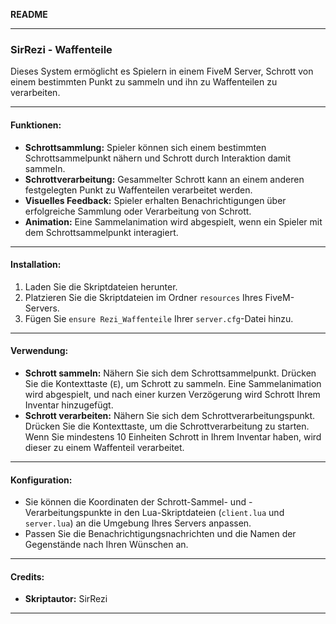 **README**

---

### SirRezi - Waffenteile
Dieses System ermöglicht es Spielern in einem FiveM Server, Schrott von einem bestimmten Punkt zu sammeln und ihn zu Waffenteilen zu verarbeiten.

---

#### Funktionen:
- **Schrottsammlung:** Spieler können sich einem bestimmten Schrottsammelpunkt nähern und Schrott durch Interaktion damit sammeln.
- **Schrottverarbeitung:** Gesammelter Schrott kann an einem anderen festgelegten Punkt zu Waffenteilen verarbeitet werden.
- **Visuelles Feedback:** Spieler erhalten Benachrichtigungen über erfolgreiche Sammlung oder Verarbeitung von Schrott.
- **Animation:** Eine Sammelanimation wird abgespielt, wenn ein Spieler mit dem Schrottsammelpunkt interagiert.

---

#### Installation:
1. Laden Sie die Skriptdateien herunter.
2. Platzieren Sie die Skriptdateien im Ordner `resources` Ihres FiveM-Servers.
3. Fügen Sie `ensure Rezi_Waffenteile` Ihrer `server.cfg`-Datei hinzu.

---

#### Verwendung:
- **Schrott sammeln:** Nähern Sie sich dem Schrottsammelpunkt. Drücken Sie die Kontexttaste (`E`), um Schrott zu sammeln. Eine Sammelanimation wird abgespielt, und nach einer kurzen Verzögerung wird Schrott Ihrem Inventar hinzugefügt.
- **Schrott verarbeiten:** Nähern Sie sich dem Schrottverarbeitungspunkt. Drücken Sie die Kontexttaste, um die Schrottverarbeitung zu starten. Wenn Sie mindestens 10 Einheiten Schrott in Ihrem Inventar haben, wird dieser zu einem Waffenteil verarbeitet.

---

#### Konfiguration:
- Sie können die Koordinaten der Schrott-Sammel- und -Verarbeitungspunkte in den Lua-Skriptdateien (`client.lua` und `server.lua`) an die Umgebung Ihres Servers anpassen.
- Passen Sie die Benachrichtigungsnachrichten und die Namen der Gegenstände nach Ihren Wünschen an.

---

#### Credits:
- **Skriptautor:** SirRezi
---




